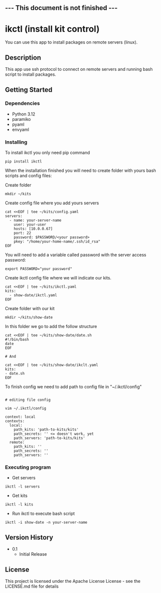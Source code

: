 ## --- This document is not finished ---

# ikctl (install kit control)

You can use this app to install packages on remote servers (linux).

## Description

This app use ssh protocol to connect on remote servers and running bash script to install packages.

## Getting Started

### Dependencies

* Python 3.12
* paramiko
* pyaml
* envyaml

### Installing

To install ikctl you only need pip command 
```
pip install ikctl
```

When the installation finished you will need to create folder with yours bash scripts and config files:


Create folder
```
mkdir ~/kits
```

Create config file where you add yours servers
```
cat <<EOF | tee ~/kits/config.yaml
servers:
  - name: your-server-name
    user: your-user
    hosts: [10.0.0.67]
    port: 22
    password: $PASSWORD/<your password>
    pkey: "/home/your-home-name/.ssh/id_rsa"
EOF
```

You will need to add a variable called password with the server access password:
```
export PASSWORD="your password"
```

Create ikctl config file where we will indicate our kits.
```
cat <<EOF | tee ~/kits/ikctl.yaml
kits:
  - show-date/ikctl.yaml
EOF
```

Create folder with our kit
```
mkdir ~/kits/show-date
```

In this folder we go to add the follow structure
```
cat <<EOF | tee ~/kits/show-date/date.sh
#!/bin/bash
date
EOF

# And

cat <<EOF | tee ~/kits/show-date/ikclt.yaml
kits:
- date.sh
EOF
```

To finish config we need to add path to config file in "~/.ikctl/config"
```

# editing file config

vim ~/.ikctl/config

context: local
contexts:
  local:
    path_kits: 'path-to-kits/kits'
    path_secrets: '' <= doesn't work, yet
    path_servers: 'path-to-kits/kits'
  remote:
    path_kits: ''
    path_secrets: ''
    path_servers: ''
```

### Executing program
* Get servers
```
ikctl -l servers
```

* Get kits
```
ikctl -l kits
```

* Run ikctl to execute bash script
```
ikctl -i show-date -n your-server-name
```


## Version History

* 0.1
    * Initial Release

## License

This project is licensed under the Apache License License - see the LICENSE.md file for details